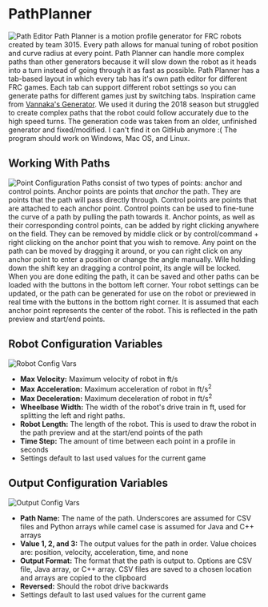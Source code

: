 # PathPlanner
![Path Editor](https://i.imgur.com/ELUBEW3.png)
Path Planner is a motion profile generator for FRC robots created by team 3015. Every path allows for manual tuning of robot position and curve radius at every point. Path Planner can handle more complex paths than other generators because it will slow down the robot as it heads into a turn instead of going through it as fast as possible. Path Planner has a tab-based layout in which every tab has it's own path editor for different FRC games. Each tab can support different robot settings so you can generate paths for different games just by switching tabs. Inspiration came from [Vannaka's Generator](https://github.com/vannaka/Motion_Profile_Generator). We used it during the 2018 season but struggled to create complex paths that the robot could follow accurately due to the high speed turns. The generation code was taken from an older, unfinished generator and fixed/modified. I can't find it on GitHub anymore :( The program should work on Windows, Mac OS, and Linux.

## Working With Paths
![Point Configuration](https://i.imgur.com/dxrpN8w.png)
Paths consist of two types of points: anchor and control points. Anchor points are points that *anchor* the path. They are points that the path will pass directly through. Control points are points that are attached to each anchor point. Control points can be used to fine-tune the curve of a path by pulling the path towards it. Anchor points, as well as their corresponding control points, can be added by right clicking anywhere on the field. They can be removed by middle click or by control/command + right clicking on the anchor point that you wish to remove. Any point on the path can be moved by dragging it around, or you can right click on any anchor point to enter a position or change the angle manually. Wile holding down the shift key an dragging a control point, its angle will be locked. When you are done editing the path, it can be saved and other paths can be loaded with the buttons in the bottom left corner. Your robot settings can be updated, or the path can be generated for use on the robot or previewed in real time with the buttons in the bottom right corner. It is assumed that each anchor point represents the center of the robot. This is reflected in the path preview and start/end points.

## Robot Configuration Variables
![Robot Config Vars](https://i.imgur.com/uzKuzzH.png)
* **Max Velocity:** Maximum velocity of robot in ft/s
* **Max Acceleration:** Maximum acceleration of robot in ft/s<sup>2</sup>
* **Max Deceleration:** Maximum deceleration of robot in ft/s<sup>2</sup>
* **Wheelbase Width:** The width of the robot's drive train in ft, used for splitting the left and right paths.
* **Robot Length:** The length of the robot. This is used to draw the robot in the path preview and at the start/end points of the path
* **Time Step:** The amount of time between each point in a profile in seconds
* Settings default to last used values for the current game

## Output Configuration Variables
![Output Config Vars](https://i.imgur.com/HrsIVQA.png)
* **Path Name:** The name of the path. Underscores are assumed for CSV files and Python arrays while camel case is assumed for Java and C++ arrays
* **Value 1, 2, and 3:** The output values for the path in order. Value choices are: position, velocity, acceleration, time, and none
* **Output Format:** The format that the path is output to. Options are CSV file, Java array, or C++ array. CSV files are saved to a chosen location and arrays are copied to the clipboard
* **Reversed:** Should the robot drive backwards
* Settings default to last used values for the current game
